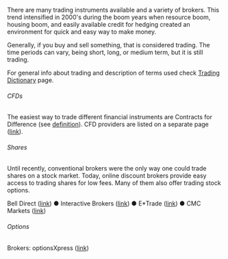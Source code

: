 
There are many trading instruments available and a variety of brokers. This trend intensified in 2000&#39;s during the boom years when resource boom, housing boom, and easily available credit for hedging created an environment for quick and easy way to make money.

Generally, if you buy and sell something, that is considered trading. The time periods can vary, being short, long, or medium term, but it is still trading.

For general info about trading and description of terms used check [Trading Dictionary](theory_trading_dictionary.html) page.

###### CFDs

The easiest way to trade different financial instruments are Contracts for Difference (see <a href="theory_cfd.html">definition</a>). CFD providers are listed on a separate page ([link](aus_cfds.html)).

###### Shares

Until recently, conventional brokers were the only way one could trade shares on a stock market. Today, online discount brokers provide easy access to trading shares for low fees. Many of them also offer trading stock options.

Bell Direct (<a href="http://www.belldirect.com.au/" target="_blank">link</a>) 
● Interactive Brokers (<a href="http://www.interactivebrokers.com.au/" target="_blank">link</a>) 
● E*Trade (<a href="https://invest.etrade.com.au/Login.aspx" target="_blank">link</a>) 
● CMC Markets (<a href="http://www.cmcmarkets.com.au/" target="_blank">link</a>)

###### Options

Brokers: optionsXpress (<a href="http://www.optionsxpress.com.au/" target="_blank">link</a>)
